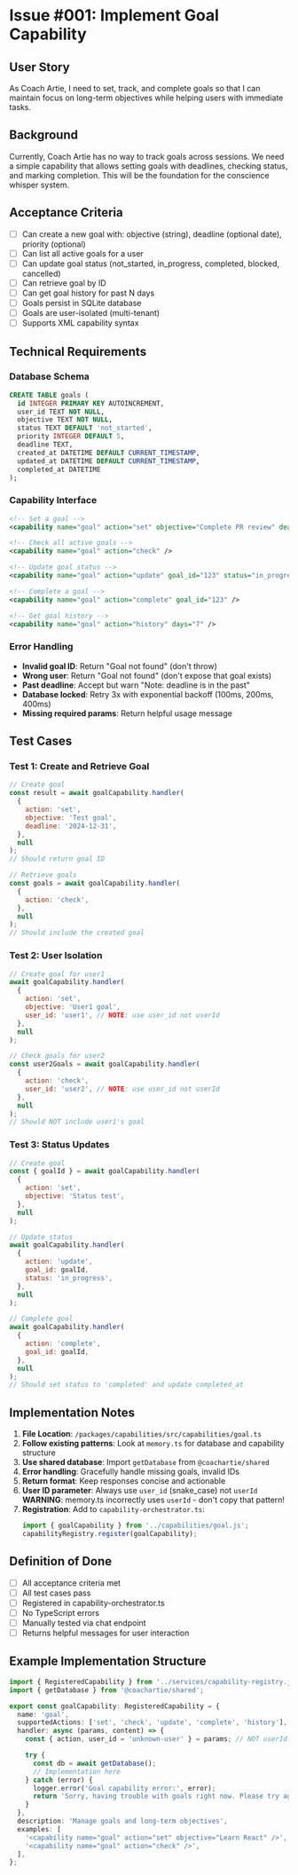 # Issue #001: Implement Goal Capability

## User Story

As Coach Artie, I need to set, track, and complete goals so that I can maintain focus on long-term objectives while helping users with immediate tasks.

## Background

Currently, Coach Artie has no way to track goals across sessions. We need a simple capability that allows setting goals with deadlines, checking status, and marking completion. This will be the foundation for the conscience whisper system.

## Acceptance Criteria

- [ ] Can create a new goal with: objective (string), deadline (optional date), priority (optional)
- [ ] Can list all active goals for a user
- [ ] Can update goal status (not_started, in_progress, completed, blocked, cancelled)
- [ ] Can retrieve goal by ID
- [ ] Can get goal history for past N days
- [ ] Goals persist in SQLite database
- [ ] Goals are user-isolated (multi-tenant)
- [ ] Supports XML capability syntax

## Technical Requirements

### Database Schema

```sql
CREATE TABLE goals (
  id INTEGER PRIMARY KEY AUTOINCREMENT,
  user_id TEXT NOT NULL,
  objective TEXT NOT NULL,
  status TEXT DEFAULT 'not_started',
  priority INTEGER DEFAULT 5,
  deadline TEXT,
  created_at DATETIME DEFAULT CURRENT_TIMESTAMP,
  updated_at DATETIME DEFAULT CURRENT_TIMESTAMP,
  completed_at DATETIME
);
```

### Capability Interface

```xml
<!-- Set a goal -->
<capability name="goal" action="set" objective="Complete PR review" deadline="2024-01-15T14:00:00Z" priority="8" />

<!-- Check all active goals -->
<capability name="goal" action="check" />

<!-- Update goal status -->
<capability name="goal" action="update" goal_id="123" status="in_progress" />

<!-- Complete a goal -->
<capability name="goal" action="complete" goal_id="123" />

<!-- Get goal history -->
<capability name="goal" action="history" days="7" />
```

### Error Handling

- **Invalid goal ID**: Return "Goal not found" (don't throw)
- **Wrong user**: Return "Goal not found" (don't expose that goal exists)
- **Past deadline**: Accept but warn "Note: deadline is in the past"
- **Database locked**: Retry 3x with exponential backoff (100ms, 200ms, 400ms)
- **Missing required params**: Return helpful usage message

## Test Cases

### Test 1: Create and Retrieve Goal

```javascript
// Create goal
const result = await goalCapability.handler(
  {
    action: 'set',
    objective: 'Test goal',
    deadline: '2024-12-31',
  },
  null
);
// Should return goal ID

// Retrieve goals
const goals = await goalCapability.handler(
  {
    action: 'check',
  },
  null
);
// Should include the created goal
```

### Test 2: User Isolation

```javascript
// Create goal for user1
await goalCapability.handler(
  {
    action: 'set',
    objective: 'User1 goal',
    user_id: 'user1', // NOTE: use user_id not userId
  },
  null
);

// Check goals for user2
const user2Goals = await goalCapability.handler(
  {
    action: 'check',
    user_id: 'user2', // NOTE: use user_id not userId
  },
  null
);
// Should NOT include user1's goal
```

### Test 3: Status Updates

```javascript
// Create goal
const { goalId } = await goalCapability.handler(
  {
    action: 'set',
    objective: 'Status test',
  },
  null
);

// Update status
await goalCapability.handler(
  {
    action: 'update',
    goal_id: goalId,
    status: 'in_progress',
  },
  null
);

// Complete goal
await goalCapability.handler(
  {
    action: 'complete',
    goal_id: goalId,
  },
  null
);
// Should set status to 'completed' and update completed_at
```

## Implementation Notes

1. **File Location**: `/packages/capabilities/src/capabilities/goal.ts`
2. **Follow existing patterns**: Look at `memory.ts` for database and capability structure
3. **Use shared database**: Import `getDatabase` from `@coachartie/shared`
4. **Error handling**: Gracefully handle missing goals, invalid IDs
5. **Return format**: Keep responses concise and actionable
6. **User ID parameter**: Always use `user_id` (snake_case) not `userId`
   **WARNING**: memory.ts incorrectly uses `userId` - don't copy that pattern!
7. **Registration**: Add to `capability-orchestrator.ts`:
   ```typescript
   import { goalCapability } from '../capabilities/goal.js';
   capabilityRegistry.register(goalCapability);
   ```

## Definition of Done

- [ ] All acceptance criteria met
- [ ] All test cases pass
- [ ] Registered in capability-orchestrator.ts
- [ ] No TypeScript errors
- [ ] Manually tested via chat endpoint
- [ ] Returns helpful messages for user interaction

## Example Implementation Structure

```typescript
import { RegisteredCapability } from '../services/capability-registry.js';
import { getDatabase } from '@coachartie/shared';

export const goalCapability: RegisteredCapability = {
  name: 'goal',
  supportedActions: ['set', 'check', 'update', 'complete', 'history'],
  handler: async (params, content) => {
    const { action, user_id = 'unknown-user' } = params; // NOT userId!

    try {
      const db = await getDatabase();
      // Implementation here
    } catch (error) {
      logger.error('Goal capability error:', error);
      return 'Sorry, having trouble with goals right now. Please try again.';
    }
  },
  description: 'Manage goals and long-term objectives',
  examples: [
    '<capability name="goal" action="set" objective="Learn React" />',
    '<capability name="goal" action="check" />',
  ],
};
```

